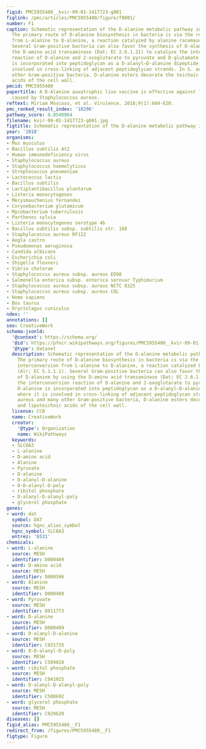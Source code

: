 ```yaml
---
figid: PMC5955480__kvir-09-01-1417723-g001
figlink: /pmc/articles/PMC5955480/figure/f0001/
number: F1
caption: Schematic representation of the D-alanine metabolic pathway in bacteria.
  The primary route of D-alanine biosynthesis in bacteria is via the reversible interconversion
  from L-alanine to D-alanine, a reaction catalyzed by alanine racemase (Alr; EC 5.1.1.1).
  Several Gram-positive bacteria can also favor the synthesis of D-alanine by using
  the D-amino acid transaminase (Dat; EC 2.6.1.21) to catalyze the interconversion
  reaction of D-alanine and 2-oxoglutarate to pyruvate and D-glutamate. D-alanine
  is incorporated into peptidoglycan as a D-alanyl–D-alanine dipeptide, where it is
  involved in cross-linking of adjacent peptidoglycan strands. In S. aureus and many
  other Gram-positive bacteria, D-alanine esters decorate the teichoic and lipoteichoic
  acids of the cell wall.
pmcid: PMC5955480
papertitle: A D-Alanine auxotrophic live vaccine is effective against lethal infection
  caused by Staphylococcus aureus.
reftext: Miriam Moscoso, et al. Virulence. 2018;9(1):604-620.
pmc_ranked_result_index: '18296'
pathway_score: 0.8540964
filename: kvir-09-01-1417723-g001.jpg
figtitle: Schematic representation of the D-alanine metabolic pathway in bacteria
year: '2018'
organisms:
- Mus musculus
- Bacillus subtilis At2
- Human immunodeficiency virus
- Staphylococcus aureus
- Staphylococcus haemolyticus
- Streptococcus pneumoniae
- Lactococcus lactis
- Bacillus subtilis
- Lactiplantibacillus plantarum
- Listeria monocytogenes
- Mecysmauchenius fernandez
- Corynebacterium glutamicum
- Mycobacterium tuberculosis
- Parthenos sylvia
- Listeria monocytogenes serotype 4b
- Bacillus subtilis subsp. subtilis str. 168
- Staphylococcus aureus RF122
- Aegla castro
- Pseudomonas aeruginosa
- Candida albicans
- Escherichia coli
- Shigella flexneri
- Vibrio cholerae
- Staphylococcus aureus subsp. aureus ED98
- Salmonella enterica subsp. enterica serovar Typhimurium
- Staphylococcus aureus subsp. aureus NCTC 8325
- Staphylococcus aureus subsp. aureus COL
- Homo sapiens
- Bos taurus
- Oryctolagus cuniculus
ndex: ''
annotations: []
seo: CreativeWork
schema-jsonld:
  '@context': https://schema.org/
  '@id': https://pfocr.wikipathways.org/figures/PMC5955480__kvir-09-01-1417723-g001.html
  '@type': Dataset
  description: Schematic representation of the D-alanine metabolic pathway in bacteria.
    The primary route of D-alanine biosynthesis in bacteria is via the reversible
    interconversion from L-alanine to D-alanine, a reaction catalyzed by alanine racemase
    (Alr; EC 5.1.1.1). Several Gram-positive bacteria can also favor the synthesis
    of D-alanine by using the D-amino acid transaminase (Dat; EC 2.6.1.21) to catalyze
    the interconversion reaction of D-alanine and 2-oxoglutarate to pyruvate and D-glutamate.
    D-alanine is incorporated into peptidoglycan as a D-alanyl–D-alanine dipeptide,
    where it is involved in cross-linking of adjacent peptidoglycan strands. In S.
    aureus and many other Gram-positive bacteria, D-alanine esters decorate the teichoic
    and lipoteichoic acids of the cell wall.
  license: CC0
  name: CreativeWork
  creator:
    '@type': Organization
    name: WikiPathways
  keywords:
  - SLC6A3
  - L-alanine
  - D-amino acid
  - Alanine
  - Pyruvate
  - D-alanine
  - D-alanyl-D-alanine
  - O-D-alanyl-D-poly
  - ribitol phosphate
  - D-alanyl-D-alanyl-poly
  - glycerol phosphate
genes:
- word: dat
  symbol: DAT
  source: hgnc_alias_symbol
  hgnc_symbol: SLC6A3
  entrez: '6531'
chemicals:
- word: L-alanine
  source: MESH
  identifier: D000409
- word: D-amino acid
  source: MESH
  identifier: D000596
- word: Alanine
  source: MESH
  identifier: D000409
- word: Pyruvate
  source: MESH
  identifier: D011773
- word: D-alanine
  source: MESH
  identifier: D000409
- word: D-alanyl-D-alanine
  source: MESH
  identifier: C031735
- word: O-D-alanyl-D-poly
  source: MESH
  identifier: C509028
- word: ribitol phosphate
  source: MESH
  identifier: C041025
- word: D-alanyl-D-alanyl-poly
  source: MESH
  identifier: C508692
- word: glycerol phosphate
  source: MESH
  identifier: C029620
diseases: []
figid_alias: PMC5955480__F1
redirect_from: /figures/PMC5955480__F1
figtype: Figure
---
```

